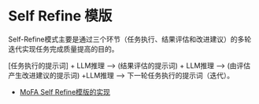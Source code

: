 # Self Refine 模版

Self-Refine模式主要是通过三个环节（任务执行、结果评估和改进建议）的多轮迭代实现任务完成质量提高的目的。

[任务执行的提示词] + LLM推理 --> (结果评估的提示词) + LLM推理 --> (由评估产生改进建议的提示词) +LLM推理 --> 下一轮任务执行的提示词（迭代）。

- [MoFA Self Refine模版的实现](../../mofa/agent_templates/self_refine/README.md)

